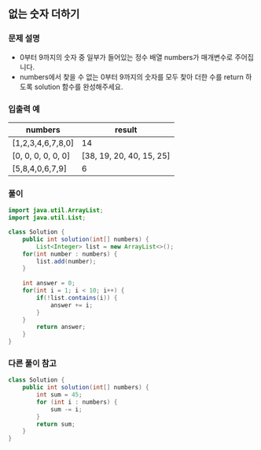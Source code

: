 ## 없는 숫자 더하기 ##

### 문제 설명 ###
  - 0부터 9까지의 숫자 중 일부가 들어있는 정수 배열 numbers가 매개변수로 주어집니다. 
  - numbers에서 찾을 수 없는 0부터 9까지의 숫자를 모두 찾아 더한 수를 return 하도록 solution 함수를 완성해주세요.

### 입출력 예 ###
numbers | result
---- | ---- 
[1,2,3,4,6,7,8,0] | 14
[0, 0, 0, 0, 0, 0] | [38, 19, 20, 40, 15, 25] | [1, 6]
[5,8,4,0,6,7,9] | 6


### 풀이 ###
````java
import java.util.ArrayList;
import java.util.List;

class Solution {
    public int solution(int[] numbers) {
        List<Integer> list = new ArrayList<>();
	for(int number : numbers) {
		list.add(number);
	}
		
	int answer = 0;
	for(int i = 1; i < 10; i++) {
		if(!list.contains(i)) {
			answer += i;
		}
	}
        return answer;
    }
}
````


### 다른 풀이 참고 ###
````java
class Solution {
    public int solution(int[] numbers) {
        int sum = 45;
        for (int i : numbers) {
            sum -= i;
        }
        return sum;
    }
}
````
